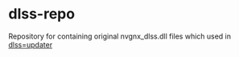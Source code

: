 # dlss-repo

Repository for containing original nvgnx_dlss.dll files which used in [dlss=updater](https://github.com/TolunayM/dlss-updater)
